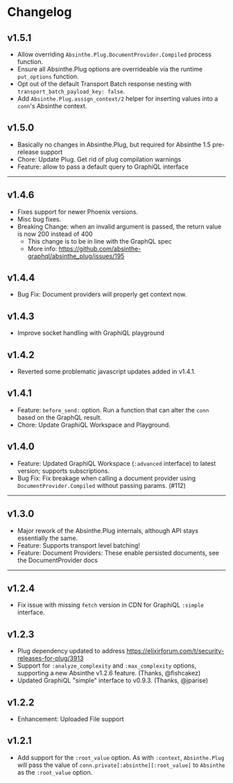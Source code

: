 # Changelog

## v1.5.1

- Allow overriding `Absinthe.Plug.DocumentProvider.Compiled` process function.
- Ensure all Absinthe.Plug options are overrideable via the runtime `put_options` function.
- Opt out of the default Transport Batch response nesting with `transport_batch_payload_key: false`.
- Add `Absinthe.Plug.assign_context/2` helper for inserting values into a `conn`'s Absinthe context.

## v1.5.0

- Basically no changes in Absinthe.Plug, but required for Absinthe 1.5 pre-release support
- Chore: Update Plug. Get rid of plug compilation warnings
- Feature: allow to pass a default query to GraphiQL interface

----

## v1.4.6

- Fixes support for newer Phoenix versions.
- Misc bug fixes.
- Breaking Change: when an invalid argument is passed, the return value is now 200 instead of 400
  - This change is to be in line with the GraphQL spec
  - More info: https://github.com/absinthe-graphql/absinthe_plug/issues/195

## v1.4.4

- Bug Fix: Document providers will properly get context now.

## v1.4.3

- Improve socket handling with GraphiQL playground

## v1.4.2

- Reverted some problematic javascript updates added in v1.4.1.

## v1.4.1

- Feature: `before_send:` option. Run a function that can alter the `conn` based on the GraphQL result.
- Chore: Update GraphiQL Workspace and Playground.

## v1.4.0

- Feature: Updated GraphiQL Workspace (`:advanced` interface) to latest version; supports subscriptions.
- Bug Fix: Fix breakage when calling a document provider using `DocumentProvider.Compiled` without passing
  params. (#112)

----

## v1.3.0

- Major rework of the Absinthe.Plug internals, although API stays essentially the same.
- Feature: Supports transport level batching!
- Feature: Document Providers: These enable persisted documents, see the DocumentProvider docs

----

## v1.2.4

- Fix issue with missing `fetch` version in CDN for GraphiQL `:simple` interface.

## v1.2.3

- Plug dependency updated to address https://elixirforum.com/t/security-releases-for-plug/3913
- Support for `:analyze_complexity` and `:max_complexity` options, supporting a new Absinthe v1.2.6 feature. (Thanks, @fishcakez)
- Updated GraphiQL "simple" interface to v0.9.3. (Thanks, @jparise)

## v1.2.2

- Enhancement: Uploaded File support

## v1.2.1

- Add support for the `:root_value` option. As with `:context`, `Absinthe.Plug` will pass the value of `conn.private[:absinthe][:root_value]` to `Absinthe` as the `:root_value` option.
